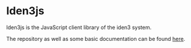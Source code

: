 # Iden3js

Iden3js is the JavaScript client library of the iden3 system.

The repository as well as some basic documentation can be found [here](https://github.com/iden3/iden3js).